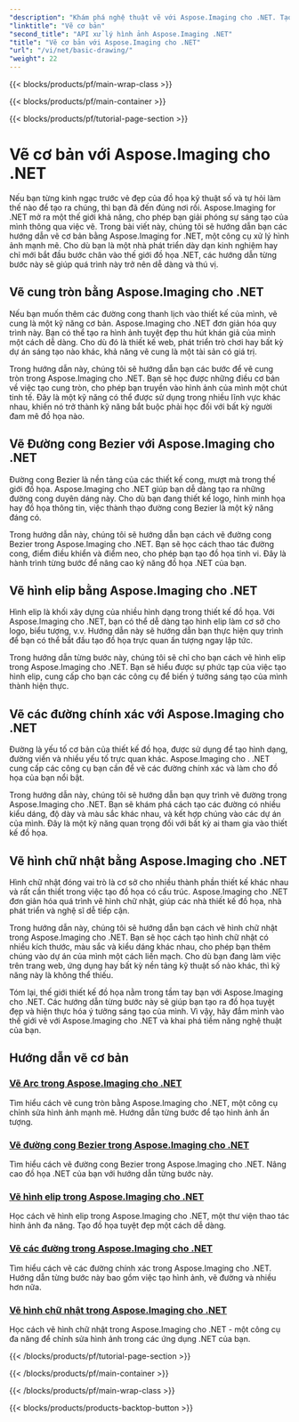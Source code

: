 ```yaml
---
"description": "Khám phá nghệ thuật vẽ với Aspose.Imaging cho .NET. Tạo hình ảnh ấn tượng thông qua hướng dẫn từng bước về cung tròn, đường cong Bezier, hình elip, đường thẳng và hình chữ nhật."
"linktitle": "Vẽ cơ bản"
"second_title": "API xử lý hình ảnh Aspose.Imaging .NET"
"title": "Vẽ cơ bản với Aspose.Imaging cho .NET"
"url": "/vi/net/basic-drawing/"
"weight": 22
---
```


{{< blocks/products/pf/main-wrap-class >}}

{{< blocks/products/pf/main-container >}}

{{< blocks/products/pf/tutorial-page-section >}}

# Vẽ cơ bản với Aspose.Imaging cho .NET


Nếu bạn từng kinh ngạc trước vẻ đẹp của đồ họa kỹ thuật số và tự hỏi làm thế nào để tạo ra chúng, thì bạn đã đến đúng nơi rồi. Aspose.Imaging for .NET mở ra một thế giới khả năng, cho phép bạn giải phóng sự sáng tạo của mình thông qua việc vẽ. Trong bài viết này, chúng tôi sẽ hướng dẫn bạn các hướng dẫn vẽ cơ bản bằng Aspose.Imaging for .NET, một công cụ xử lý hình ảnh mạnh mẽ. Cho dù bạn là một nhà phát triển dày dạn kinh nghiệm hay chỉ mới bắt đầu bước chân vào thế giới đồ họa .NET, các hướng dẫn từng bước này sẽ giúp quá trình này trở nên dễ dàng và thú vị.

## Vẽ cung tròn bằng Aspose.Imaging cho .NET

Nếu bạn muốn thêm các đường cong thanh lịch vào thiết kế của mình, vẽ cung là một kỹ năng cơ bản. Aspose.Imaging cho .NET đơn giản hóa quy trình này. Bạn có thể tạo ra hình ảnh tuyệt đẹp thu hút khán giả của mình một cách dễ dàng. Cho dù đó là thiết kế web, phát triển trò chơi hay bất kỳ dự án sáng tạo nào khác, khả năng vẽ cung là một tài sản có giá trị.

Trong hướng dẫn này, chúng tôi sẽ hướng dẫn bạn các bước để vẽ cung tròn trong Aspose.Imaging cho .NET. Bạn sẽ học được những điều cơ bản về việc tạo cung tròn, cho phép bạn truyền vào hình ảnh của mình một chút tinh tế. Đây là một kỹ năng có thể được sử dụng trong nhiều lĩnh vực khác nhau, khiến nó trở thành kỹ năng bắt buộc phải học đối với bất kỳ người đam mê đồ họa nào.

## Vẽ Đường cong Bezier với Aspose.Imaging cho .NET

Đường cong Bezier là nền tảng của các thiết kế cong, mượt mà trong thế giới đồ họa. Aspose.Imaging cho .NET giúp bạn dễ dàng tạo ra những đường cong duyên dáng này. Cho dù bạn đang thiết kế logo, hình minh họa hay đồ họa thông tin, việc thành thạo đường cong Bezier là một kỹ năng đáng có.

Trong hướng dẫn này, chúng tôi sẽ hướng dẫn bạn cách vẽ đường cong Bezier trong Aspose.Imaging cho .NET. Bạn sẽ học cách thao tác đường cong, điểm điều khiển và điểm neo, cho phép bạn tạo đồ họa tinh vi. Đây là hành trình từng bước để nâng cao kỹ năng đồ họa .NET của bạn.

## Vẽ hình elip bằng Aspose.Imaging cho .NET

Hình elip là khối xây dựng của nhiều hình dạng trong thiết kế đồ họa. Với Aspose.Imaging cho .NET, bạn có thể dễ dàng tạo hình elip làm cơ sở cho logo, biểu tượng, v.v. Hướng dẫn này sẽ hướng dẫn bạn thực hiện quy trình để bạn có thể bắt đầu tạo đồ họa trực quan ấn tượng ngay lập tức.

Trong hướng dẫn từng bước này, chúng tôi sẽ chỉ cho bạn cách vẽ hình elip trong Aspose.Imaging cho .NET. Bạn sẽ hiểu được sự phức tạp của việc tạo hình elip, cung cấp cho bạn các công cụ để biến ý tưởng sáng tạo của mình thành hiện thực.

## Vẽ các đường chính xác với Aspose.Imaging cho .NET

Đường là yếu tố cơ bản của thiết kế đồ họa, được sử dụng để tạo hình dạng, đường viền và nhiều yếu tố trực quan khác. Aspose.Imaging cho . .NET cung cấp các công cụ bạn cần để vẽ các đường chính xác và làm cho đồ họa của bạn nổi bật.

Trong hướng dẫn này, chúng tôi sẽ hướng dẫn bạn quy trình vẽ đường trong Aspose.Imaging cho .NET. Bạn sẽ khám phá cách tạo các đường có nhiều kiểu dáng, độ dày và màu sắc khác nhau, và kết hợp chúng vào các dự án của mình. Đây là một kỹ năng quan trọng đối với bất kỳ ai tham gia vào thiết kế đồ họa.

## Vẽ hình chữ nhật bằng Aspose.Imaging cho .NET

Hình chữ nhật đóng vai trò là cơ sở cho nhiều thành phần thiết kế khác nhau và rất cần thiết trong việc tạo đồ họa có cấu trúc. Aspose.Imaging cho .NET đơn giản hóa quá trình vẽ hình chữ nhật, giúp các nhà thiết kế đồ họa, nhà phát triển và nghệ sĩ dễ tiếp cận.

Trong hướng dẫn này, chúng tôi sẽ hướng dẫn bạn cách vẽ hình chữ nhật trong Aspose.Imaging cho .NET. Bạn sẽ học cách tạo hình chữ nhật có nhiều kích thước, màu sắc và kiểu dáng khác nhau, cho phép bạn thêm chúng vào dự án của mình một cách liền mạch. Cho dù bạn đang làm việc trên trang web, ứng dụng hay bất kỳ nền tảng kỹ thuật số nào khác, thì kỹ năng này là không thể thiếu.

Tóm lại, thế giới thiết kế đồ họa nằm trong tầm tay bạn với Aspose.Imaging cho .NET. Các hướng dẫn từng bước này sẽ giúp bạn tạo ra đồ họa tuyệt đẹp và hiện thực hóa ý tưởng sáng tạo của mình. Vì vậy, hãy đắm mình vào thế giới vẽ với Aspose.Imaging cho .NET và khai phá tiềm năng nghệ thuật của bạn.
## Hướng dẫn vẽ cơ bản
### [Vẽ Arc trong Aspose.Imaging cho .NET](./draw-arc/)
Tìm hiểu cách vẽ cung tròn bằng Aspose.Imaging cho .NET, một công cụ chỉnh sửa hình ảnh mạnh mẽ. Hướng dẫn từng bước để tạo hình ảnh ấn tượng.
### [Vẽ đường cong Bezier trong Aspose.Imaging cho .NET](./draw-bezier-curve/)
Tìm hiểu cách vẽ đường cong Bezier trong Aspose.Imaging cho .NET. Nâng cao đồ họa .NET của bạn với hướng dẫn từng bước này.
### [Vẽ hình elip trong Aspose.Imaging cho .NET](./draw-ellipse/)
Học cách vẽ hình elip trong Aspose.Imaging cho .NET, một thư viện thao tác hình ảnh đa năng. Tạo đồ họa tuyệt đẹp một cách dễ dàng.
### [Vẽ các đường trong Aspose.Imaging cho .NET](./draw-lines/)
Tìm hiểu cách vẽ các đường chính xác trong Aspose.Imaging cho .NET. Hướng dẫn từng bước này bao gồm việc tạo hình ảnh, vẽ đường và nhiều hơn nữa.
### [Vẽ hình chữ nhật trong Aspose.Imaging cho .NET](./draw-rectangle/)
Học cách vẽ hình chữ nhật trong Aspose.Imaging cho .NET - một công cụ đa năng để chỉnh sửa hình ảnh trong các ứng dụng .NET của bạn.

{{< /blocks/products/pf/tutorial-page-section >}}

{{< /blocks/products/pf/main-container >}}

{{< /blocks/products/pf/main-wrap-class >}}

{{< blocks/products/products-backtop-button >}}